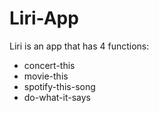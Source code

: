 # Liri-App

Liri is an app that has 4 functions:

- concert-this
- movie-this
- spotify-this-song
- do-what-it-says
